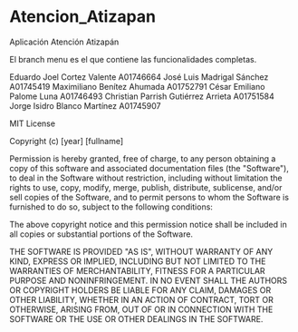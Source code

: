 # Atencion_Atizapan
Aplicación Atención Atizapán

El branch menu es el que contiene las funcionalidades completas.

Eduardo Joel Cortez Valente A01746664
José Luis Madrigal Sánchez A01745419
Maximiliano Benítez Ahumada A01752791
César Emiliano Palome Luna A01746493
Christian Parrish Gutiérrez Arrieta A01751584
Jorge Isidro Blanco Martínez A01745907

MIT License

Copyright (c) [year] [fullname]

Permission is hereby granted, free of charge, to any person obtaining a copy
of this software and associated documentation files (the "Software"), to deal
in the Software without restriction, including without limitation the rights
to use, copy, modify, merge, publish, distribute, sublicense, and/or sell
copies of the Software, and to permit persons to whom the Software is
furnished to do so, subject to the following conditions:

The above copyright notice and this permission notice shall be included in all
copies or substantial portions of the Software.

THE SOFTWARE IS PROVIDED "AS IS", WITHOUT WARRANTY OF ANY KIND, EXPRESS OR
IMPLIED, INCLUDING BUT NOT LIMITED TO THE WARRANTIES OF MERCHANTABILITY,
FITNESS FOR A PARTICULAR PURPOSE AND NONINFRINGEMENT. IN NO EVENT SHALL THE
AUTHORS OR COPYRIGHT HOLDERS BE LIABLE FOR ANY CLAIM, DAMAGES OR OTHER
LIABILITY, WHETHER IN AN ACTION OF CONTRACT, TORT OR OTHERWISE, ARISING FROM,
OUT OF OR IN CONNECTION WITH THE SOFTWARE OR THE USE OR OTHER DEALINGS IN THE
SOFTWARE.
